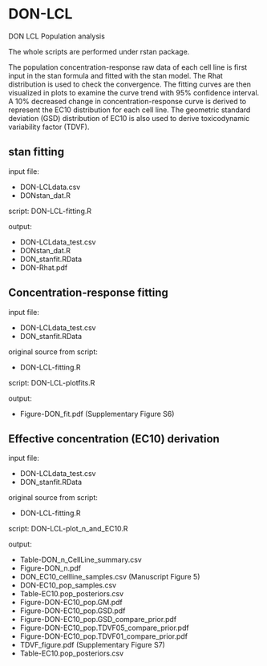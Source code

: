 # DON-LCL
 DON LCL Population analysis

The whole scripts are performed under rstan package.

The population concentration-response raw data of each cell line is first input in the stan formula and fitted with the stan model. The Rhat distribution is used to check the convergence. The fitting curves are then visualized in plots to examine the curve trend with 95% confidence interval. A 10% decreased change in concentration-response curve is derived to represent the EC10 distribution for each cell line. The geometric standard deviation (GSD) distribution of EC10 is also used to derive toxicodynamic variability factor (TDVF).

## stan fitting

input file:
- DON-LCLdata.csv
- DONstan_dat.R

script:
  DON-LCL-fitting.R
  
output: 
- DON-LCLdata_test.csv
- DONstan_dat.R
- DON_stanfit.RData
- DON-Rhat.pdf

## Concentration-response fitting

input file:
- DON-LCLdata_test.csv
- DON_stanfit.RData

original source from script:
- DON-LCL-fitting.R

script:
  DON-LCL-plotfits.R

output: 
- Figure-DON_fit.pdf (Supplementary Figure S6)
  
## Effective concentration (EC10) derivation

input file:
- DON-LCLdata_test.csv
- DON_stanfit.RData

original source from script:
- DON-LCL-fitting.R

script: 
  DON-LCL-plot_n_and_EC10.R

output:
- Table-DON_n_CellLine_summary.csv
- Figure-DON_n.pdf
- DON_EC10_cellline_samples.csv (Manuscript  Figure 5)
- DON-EC10_pop_samples.csv
- Table-EC10.pop_posteriors.csv
- Figure-DON-EC10_pop.GM.pdf
- Figure-DON-EC10_pop.GSD.pdf
- Figure-DON-EC10_pop.GSD_compare_prior.pdf
- Figure-DON-EC10_pop.TDVF05_compare_prior.pdf
- Figure-DON-EC10_pop.TDVF01_compare_prior.pdf
- TDVF_figure.pdf (Supplementary Figure S7)
- Table-EC10.pop_posteriors.csv
  
